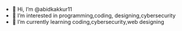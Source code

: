- 👋 Hi, I’m @abidkakkur11
- 👀 I’m interested in programming,coding, designing,cybersecurity
- 🌱 I’m currently learning coding,cybersecurity,web designing

<!---
abidkakkur11/abidkakkur11 is a ✨ special ✨ repository because its `README.md` (this file) appears on your GitHub profile.
You can click the Preview link to take a look at your changes.
--->

